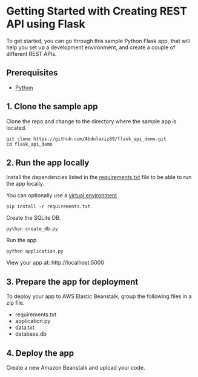 # Getting Started with Creating REST API using Flask

To get started, you can go through this sample Python Flask app, that will help you set up a development environment, and create a couple of different REST APIs.



## Prerequisites

* [Python](https://www.python.org/downloads/)

## 1. Clone the sample app

Clone the repo and change to the directory where the sample app is located.
  ```
git clone https://github.com/Abdulaziz89/flask_api_demo.git
cd flask_api_demo
  ```


## 2. Run the app locally

Install the dependencies listed in the [requirements.txt](https://pip.readthedocs.io/en/stable/user_guide/#requirements-files) file to be able to run the app locally.

You can optionally use a [virtual environment](https://packaging.python.org/installing/#creating-and-using-virtual-environments)
  ```
pip install -r requirements.txt
  ```
  
Create the SQLite DB.
  ```
python create_db.py
  ```
  
Run the app.
  ```
python application.py
  ```

 View your app at: http://localhost:5000

## 3. Prepare the app for deployment

To deploy your app to AWS Elastic Beanstalk, group the following files in a zip file. 

- requirements.txt
- application.py
- data.txt
- database.db

## 4. Deploy the app

Create a new Amazon Beanstalk and upload your code. 

